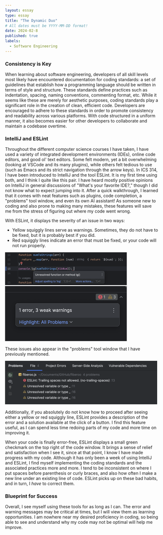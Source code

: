 ```yaml
---
layout: essay
type: essay
title: "The Dynamic Duo"
# All dates must be YYYY-MM-DD format!
date: 2024-02-8
published: true
labels:
  - Software Engineering
---
```


### Consistency is Key
When learning about software engineering, developers of all skill levels most likely have encountered documentation for coding standards: a set of guidelines that establish how a programming language should be written in terms of style and structure. These standards define practices such as indentation, spacing, naming conventions, commenting format, etc. While it seems like these are merely for aesthetic purposes, coding standards play a significant role in the creation of clean, efficient code. Developers are encouraged to adhere to these standards in order to promote consistency and readability across various platforms. With code structured in a uniform manner, it also becomes easier for other developers to collaborate and maintain a codebase overtime. 

### IntelliJ and ESLint
Throughout the different computer science courses I have taken, I have used a variety of integrated development environments (IDEs), online code editors, and good ol' text editors. Some felt modern, yet a bit overwhelming (looking at VSCode and its many plugins), while others felt tedious to use (such as Emacs and its strict navigation through the arrow keys). In ICS 314, I have been introduced to IntelliJ and the tool ESLint. It is my first time using both, and I think I quite like this pair. I have heard mostly positive opinions on IntelliJ in general discussions of "What's your favorite IDE?," though I did not know what to expect jumping into it. After a quick walkthrough, I learned that it comes with neat features such as plugins, code completion, a "problems" tool window, and even its own AI assistant! As someone new to coding and also prone to making many mistakes, these features will save me from the stress of figuring out where my code went wrong.

With ESLint, it displays the severity of an issue in two ways:
- Yellow squiggly lines serve as warnings. Sometimes, they do not have to be fixed, but it is probably best if you did.
- Red squiggly lines indicate an error that must be fixed, or your code will not run properly.

<div class="text-center p-4">
  <img width="400px" 
       src="../img/the-dynamic-duo/the-dynamic-duo-3.png" 
       class="img-thumbnail" >
    <img width="400px" 
       src="../img/the-dynamic-duo/the-dynamic-duo-1.png" 
       class="img-thumbnail" >
</div>

These issues also appear in the "problems" tool window that I have previously mentioned.

<div class="text-center p-4">
  <img width="500px" 
       src="../img/the-dynamic-duo/the-dynamic-duo-2.png" 
       class="img-thumbnail" >
</div>

Additionally, if you absolutely do not know how to proceed after seeing either a yellow or red squiggly line, ESLint provides a description of the error and a solution available at the click of a button. I find this feature useful, as I can spend less time redoing parts of my code and more time on improving it.

When your code is finally error-free, ESLint displays a small green checkmark on the top right of the code window. It brings a sense of relief and satisfaction when I see it, since at that point, I know I have made progress with my code. Although it has only been a week of using IntelliJ and ESLint, I find myself implementing the coding standards and the associated practices more and more. I tend to be inconsistent on where I put spaces before parenthesis or curly braces, and also how often I make a new line under an existing line of code. ESLint picks up on these bad habits, and in turn, I *have* to correct them. 

### Blueprint for Success
Overall, I see myself using these tools for as long as I can. The error and warning messages may be critical at times, but I will view them as learning opportunities. I am nowhere near my desired proficiency in coding, so being able to see and understand why my code may not be optimal will help me improve. 
